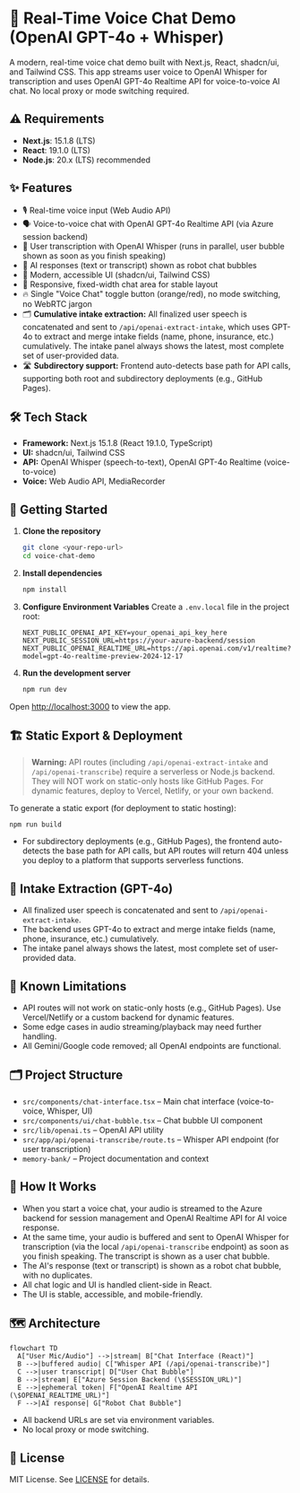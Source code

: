 # 🎤 Real-Time Voice Chat Demo (OpenAI GPT-4o + Whisper)

A modern, real-time voice chat demo built with Next.js, React, shadcn/ui, and Tailwind CSS. This app streams user voice to OpenAI Whisper for transcription and uses OpenAI GPT-4o Realtime API for voice-to-voice AI chat. No local proxy or mode switching required.

## ⚠️ Requirements

- **Next.js**: 15.1.8 (LTS)
- **React**: 19.1.0 (LTS)
- **Node.js**: 20.x (LTS) recommended

## ✨ Features

- 🎙️ Real-time voice input (Web Audio API)
- 🗣️ Voice-to-voice chat with OpenAI GPT-4o Realtime API (via Azure session backend)
- 📝 User transcription with OpenAI Whisper (runs in parallel, user bubble shown as soon as you finish speaking)
- 💬 AI responses (text or transcript) shown as robot chat bubbles
- 💎 Modern, accessible UI (shadcn/ui, Tailwind CSS)
- 📱 Responsive, fixed-width chat area for stable layout
- 🔥 Single "Voice Chat" toggle button (orange/red), no mode switching, no WebRTC jargon
- 🗂️ **Cumulative intake extraction:** All finalized user speech is concatenated and sent to `/api/openai-extract-intake`, which uses GPT-4o to extract and merge intake fields (name, phone, insurance, etc.) cumulatively. The intake panel always shows the latest, most complete set of user-provided data.
- 🛣️ **Subdirectory support:** Frontend auto-detects base path for API calls, supporting both root and subdirectory deployments (e.g., GitHub Pages).

## 🛠️ Tech Stack

- **Framework:** Next.js 15.1.8 (React 19.1.0, TypeScript)
- **UI:** shadcn/ui, Tailwind CSS
- **API:** OpenAI Whisper (speech-to-text), OpenAI GPT-4o Realtime (voice-to-voice)
- **Voice:** Web Audio API, MediaRecorder

## 🚀 Getting Started

1. **Clone the repository**
   ```bash
   git clone <your-repo-url>
   cd voice-chat-demo
   ```

2. **Install dependencies**
   ```bash
   npm install
   ```

3. **Configure Environment Variables**
   Create a `.env.local` file in the project root:
   ```
   NEXT_PUBLIC_OPENAI_API_KEY=your_openai_api_key_here
   NEXT_PUBLIC_SESSION_URL=https://your-azure-backend/session
   NEXT_PUBLIC_OPENAI_REALTIME_URL=https://api.openai.com/v1/realtime?model=gpt-4o-realtime-preview-2024-12-17
   ```

4. **Run the development server**
   ```bash
   npm run dev
   ```

Open [http://localhost:3000](http://localhost:3000) to view the app.

## 🏗️ Static Export & Deployment

> **Warning:** API routes (including `/api/openai-extract-intake` and `/api/openai-transcribe`) require a serverless or Node.js backend. They will NOT work on static-only hosts like GitHub Pages. For dynamic features, deploy to Vercel, Netlify, or your own backend.

To generate a static export (for deployment to static hosting):

```bash
npm run build
```

- For subdirectory deployments (e.g., GitHub Pages), the frontend auto-detects the base path for API calls, but API routes will return 404 unless you deploy to a platform that supports serverless functions.

## 🧠 Intake Extraction (GPT-4o)

- All finalized user speech is concatenated and sent to `/api/openai-extract-intake`.
- The backend uses GPT-4o to extract and merge intake fields (name, phone, insurance, etc.) cumulatively.
- The intake panel always shows the latest, most complete set of user-provided data.

## 📝 Known Limitations

- API routes will not work on static-only hosts (e.g., GitHub Pages). Use Vercel/Netlify or a custom backend for dynamic features.
- Some edge cases in audio streaming/playback may need further handling.
- All Gemini/Google code removed; all OpenAI endpoints are functional.

## 🗂️ Project Structure

- `src/components/chat-interface.tsx` – Main chat interface (voice-to-voice, Whisper, UI)
- `src/components/ui/chat-bubble.tsx` – Chat bubble UI component
- `src/lib/openai.ts` – OpenAI API utility
- `src/app/api/openai-transcribe/route.ts` – Whisper API endpoint (for user transcription)
- `memory-bank/` – Project documentation and context

## 📝 How It Works

- When you start a voice chat, your audio is streamed to the Azure backend for session management and OpenAI Realtime API for AI voice response.
- At the same time, your audio is buffered and sent to OpenAI Whisper for transcription (via the local `/api/openai-transcribe` endpoint) as soon as you finish speaking. The transcript is shown as a user chat bubble.
- The AI's response (text or transcript) is shown as a robot chat bubble, with no duplicates.
- All chat logic and UI is handled client-side in React.
- The UI is stable, accessible, and mobile-friendly.

## 🗺️ Architecture

```mermaid
flowchart TD
  A["User Mic/Audio"] -->|stream| B["Chat Interface (React)"]
  B -->|buffered audio| C["Whisper API (/api/openai-transcribe)"]
  C -->|user transcript| D["User Chat Bubble"]
  B -->|stream| E["Azure Session Backend (\$SESSION_URL)"]
  E -->|ephemeral token| F["OpenAI Realtime API (\$OPENAI_REALTIME_URL)"]
  F -->|AI response| G["Robot Chat Bubble"]
```

- All backend URLs are set via environment variables.
- No local proxy or mode switching.

## 📄 License

MIT License. See [LICENSE](./LICENSE) for details.
